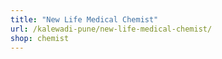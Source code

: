 ```yaml
---
title: "New Life Medical Chemist"
url: /kalewadi-pune/new-life-medical-chemist/
shop: chemist
---
```

